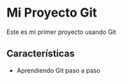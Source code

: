 # Mi Proyecto Git

Este es mi primer proyecto usando Git

## Características

- Aprendiendo Git paso a paso